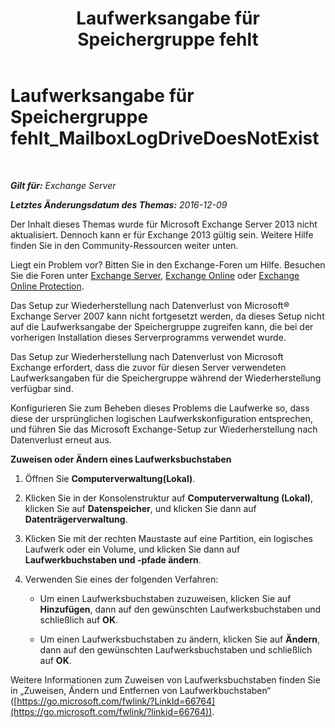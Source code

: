 ﻿---
title: 'Laufwerksangabe für Speichergruppe fehlt'
TOCTitle: Laufwerksangabe für Speichergruppe fehlt_MailboxLogDriveDoesNotExist
ms:assetid: fe210f29-60cb-4d34-877e-1356a21dc02a
ms:mtpsurl: https://technet.microsoft.com/de-de/library/ms.exch.setupreadiness.mailboxlogdrivedoesnotexist(v=EXCHG.150)
ms:contentKeyID: 50477146
ms.date: 04/24/2018
mtps_version: v=EXCHG.150
ms.translationtype: HT
---

# Laufwerksangabe für Speichergruppe fehlt\_MailboxLogDriveDoesNotExist

 

_**Gilt für:** Exchange Server_

_**Letztes Änderungsdatum des Themas:** 2016-12-09_

Der Inhalt dieses Themas wurde für Microsoft Exchange Server 2013 nicht aktualisiert. Dennoch kann er für Exchange 2013 gültig sein. Weitere Hilfe finden Sie in den Community-Ressourcen weiter unten.

Liegt ein Problem vor? Bitten Sie in den Exchange-Foren um Hilfe. Besuchen Sie die Foren unter [Exchange Server](https://go.microsoft.com/fwlink/p/?linkid=60612), [Exchange Online](https://go.microsoft.com/fwlink/p/?linkid=267542) oder [Exchange Online Protection](https://go.microsoft.com/fwlink/p/?linkid=285351).

Das Setup zur Wiederherstellung nach Datenverlust von Microsoft® Exchange Server 2007 kann nicht fortgesetzt werden, da dieses Setup nicht auf die Laufwerksangabe der Speichergruppe zugreifen kann, die bei der vorherigen Installation dieses Serverprogramms verwendet wurde.

Das Setup zur Wiederherstellung nach Datenverlust von Microsoft Exchange erfordert, dass die zuvor für diesen Server verwendeten Laufwerksangaben für die Speichergruppe während der Wiederherstellung verfügbar sind.

Konfigurieren Sie zum Beheben dieses Problems die Laufwerke so, dass diese der ursprünglichen logischen Laufwerkskonfiguration entsprechen, und führen Sie das Microsoft Exchange-Setup zur Wiederherstellung nach Datenverlust erneut aus.

**Zuweisen oder Ändern eines Laufwerksbuchstaben**

1.  Öffnen Sie **Computerverwaltung(Lokal)**.

2.  Klicken Sie in der Konsolenstruktur auf **Computerverwaltung (Lokal)**, klicken Sie auf **Datenspeicher**, und klicken Sie dann auf **Datenträgerverwaltung**.

3.  Klicken Sie mit der rechten Maustaste auf eine Partition, ein logisches Laufwerk oder ein Volume, und klicken Sie dann auf **Laufwerkbuchstaben und -pfade ändern**.

4.  Verwenden Sie eines der folgenden Verfahren:
    
      - Um einen Laufwerksbuchstaben zuzuweisen, klicken Sie auf **Hinzufügen**, dann auf den gewünschten Laufwerksbuchstaben und schließlich auf **OK**.
    
      - Um einen Laufwerksbuchstaben zu ändern, klicken Sie auf **Ändern**, dann auf den gewünschten Laufwerksbuchstaben und schließlich auf **OK**.

Weitere Informationen zum Zuweisen von Laufwerksbuchstaben finden Sie in „Zuweisen, Ändern und Entfernen von Laufwerkbuchstaben“ ([https://go.microsoft.com/fwlink/?LinkId=66764](https://go.microsoft.com/fwlink/?linkid=66764)).


